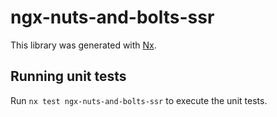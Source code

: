 # ngx-nuts-and-bolts-ssr

This library was generated with [Nx](https://nx.dev).

## Running unit tests

Run `nx test ngx-nuts-and-bolts-ssr` to execute the unit tests.
